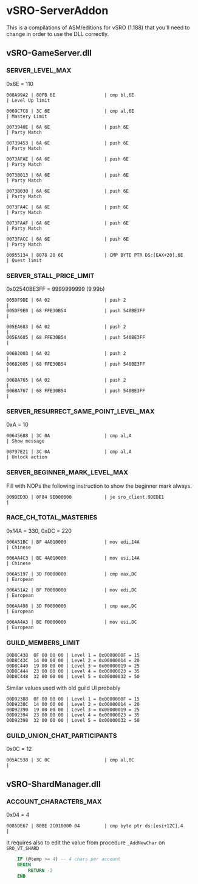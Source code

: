 # vSRO-ServerAddon

This is a compilations of ASM/editions for vSRO (1.188) that you'll need to change in order to use the DLL correctly.

## vSRO-GameServer.dll

### SERVER_LEVEL_MAX

0x6E = 110

```
008A99A2 | 80FB 6E                  | cmp bl,6E                         | Level Up limit

0069C7C8 | 3C 6E                    | cmp al,6E                         | Mastery Limit

0073940E | 6A 6E                    | push 6E                           | Party Match

00739453 | 6A 6E                    | push 6E                           | Party Match

0073AFAE | 6A 6E                    | push 6E                           | Party Match

0073B013 | 6A 6E                    | push 6E                           | Party Match

0073B030 | 6A 6E                    | push 6E                           | Party Match

0073FA4C | 6A 6E                    | push 6E                           | Party Match

0073FAAF | 6A 6E                    | push 6E                           | Party Match

0073FACC | 6A 6E                    | push 6E                           | Party Match

00955134 | 8078 20 6E               | CMP BYTE PTR DS:[EAX+20],6E       | Quest limit
```

### SERVER_STALL_PRICE_LIMIT

0x02540BE3FF = 9999999999 (9.99b)

```
005DF9DE | 6A 02                    | push 2                            |
005DF9E0 | 68 FFE30B54              | push 540BE3FF                     |

005EA683 | 6A 02                    | push 2                            |
005EA685 | 68 FFE30B54              | push 540BE3FF                     |

006B2003 | 6A 02                    | push 2                            |
006B2005 | 68 FFE30B54              | push 540BE3FF                     |

006BA765 | 6A 02                    | push 2                            |
006BA767 | 68 FFE30B54              | push 540BE3FF                     |
```

### SERVER_RESURRECT_SAME_POINT_LEVEL_MAX

0xA = 10

```
00645688 | 3C 0A                    | cmp al,A                                     | Show message

00797E21 | 3C 0A                    | cmp al,A                                     | Unlock action
```

### SERVER_BEGINNER_MARK_LEVEL_MAX

Fill with NOPs the following instruction to show the beginner mark always.
```
009DED3D | 0F84 9E000000            | je sro_client.9DEDE1                                                   |
```

### RACE_CH_TOTAL_MASTERIES

0x14A = 330, 0xDC = 220

```
006A51BC | BF 4A010000              | mov edi,14A                       | Chinese

006AA4C3 | BE 4A010000              | mov esi,14A                       | Chinese

006A5197 | 3D F0000000              | cmp eax,DC                        | European

006A51A2 | BF F0000000              | mov edi,DC                        | European

006AA498 | 3D F0000000              | cmp eax,DC                        | European

006AA4A3 | BE F0000000              | mov esi,DC                        | European
```

### GUILD_MEMBERS_LIMIT

```hex
00D8C438  0F 00 00 00 | Level 1 = 0x0000000F = 15
00D8C43C  14 00 00 00 | Level 2 = 0x00000014 = 20
00D8C440  19 00 00 00 | Level 3 = 0x00000019 = 25
00D8C444  23 00 00 00 | Level 4 = 0x00000023 = 35
00D8C448  32 00 00 00 | Level 5 = 0x00000032 = 50
```
Similar values used with old guild UI probably
```hex
00D92388  0F 00 00 00 | Level 1 = 0x0000000F = 15
00D9238C  14 00 00 00 | Level 2 = 0x00000014 = 20
00D92390  19 00 00 00 | Level 3 = 0x00000019 = 25
00D92394  23 00 00 00 | Level 4 = 0x00000023 = 35
00D92398  32 00 00 00 | Level 5 = 0x00000032 = 50
```

### GUILD_UNION_CHAT_PARTICIPANTS

0x0C = 12
```
005AC538 | 3C 0C                    | cmp al,0C                         |
```

## vSRO-ShardManager.dll

### ACCOUNT_CHARACTERS_MAX

0x04 = 4

```
0085DE67 | 80BE 2C010000 04         | cmp byte ptr ds:[esi+12C],4       |
```

It requires also to edit the value from procedure `_AddNewChar` on `SRO_VT_SHARD`

```sql
	IF (@temp >= 4) -- 4 chars per account
	BEGIN      
		RETURN -2
	END
```
